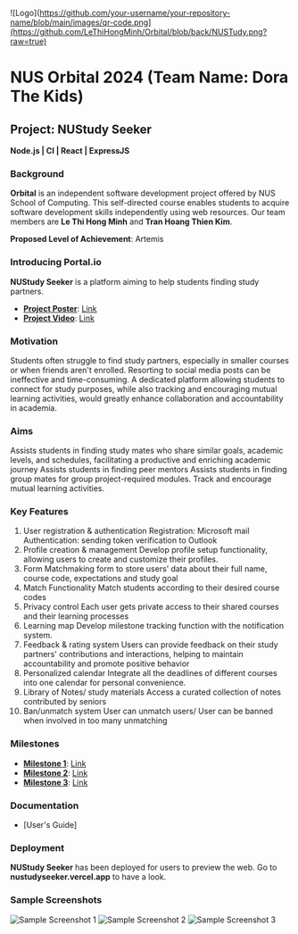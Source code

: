 ![Logo](https://github.com/your-username/your-repository-name/blob/main/images/qr-code.png](https://github.com/LeThiHongMinh/Orbital/blob/back/NUSTudy.png?raw=true)

# NUS Orbital 2024 (Team Name: Dora The Kids)

## Project: NUStudy Seeker

**Node.js | CI | React | ExpressJS**

### Background

**Orbital** is an independent software development project offered by NUS School of Computing. This self-directed course enables students to acquire software development skills independently using web resources. Our team members are **Le Thi Hong Minh** and **Tran Hoang Thien Kim**.

**Proposed Level of Achievement**: Artemis

### Introducing Portal.io

**NUStudy Seeker** is a platform aiming to help students finding study partners.

- **[Project Poster](#)**: [Link](#)
- **[Project Video](#)**: [Link](#)

### Motivation

Students often struggle to find study partners, especially in smaller courses or when friends aren't enrolled. Resorting to social media posts can be ineffective and time-consuming. A dedicated platform allowing students to connect for study purposes, while also tracking and encouraging mutual learning activities, would greatly enhance collaboration and accountability in academia.

### Aims

Assists students in finding study mates who share similar goals, academic levels, and schedules, facilitating a productive and enriching academic journey
Assists students in finding peer mentors
Assists students in finding group mates for group project-required modules.
Track and encourage mutual learning activities.

### Key Features

1. User registration & authentication
Registration: Microsoft mail
Authentication: sending token verification to Outlook
2. Profile creation & management
Develop profile setup functionality, allowing users to create and customize their profiles.
3. Form
Matchmaking form to store users’ data
about their full name, course code, 
expectations and study goal
4. Match Functionality
Match students according to their desired
course codes
5. Privacy control
Each user gets private access to their shared courses and their learning processes
6. Learning map
Develop milestone tracking function with the notification system.
7. Feedback & rating system
Users can provide feedback on their study partners' contributions and interactions, helping to maintain accountability and promote positive behavior
8. Personalized calendar
Integrate all the deadlines of different courses into one calendar for personal convenience. 
9. Library of Notes/ study materials
Access a curated collection of notes contributed by seniors
10. Ban/unmatch system
User can unmatch users/ User can be banned when involved in too many unmatching

### Milestones

- **[Milestone 1](#)**: [Link](#)
- **[Milestone 2](#)**: [Link](#)
- **[Milestone 3](#)**: [Link](#)

### Documentation

- [User's Guide]

### Deployment

**NUStudy Seeker** has been deployed for users to preview the web. Go to **nustudyseeker.vercel.app** to have a look.


### Sample Screenshots

![Sample Screenshot 1](#)
![Sample Screenshot 2](#)
![Sample Screenshot 3](#)
